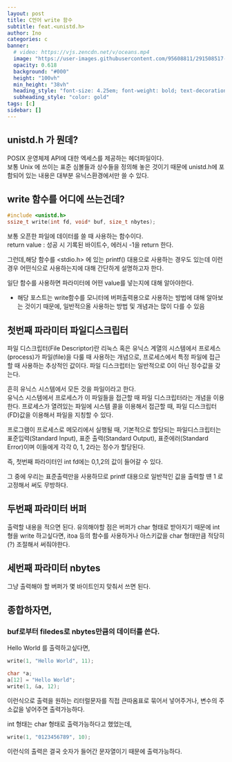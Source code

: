```yaml
---
layout: post
title: C언어 write 함수
subtitle: feat.<unistd.h>
author: Ino
categories: c
banner:
  # video: https://vjs.zencdn.net/v/oceans.mp4
  image: "https://user-images.githubusercontent.com/95608811/291508517-1966009e-4c10-4089-a793-f3f778f31809.png"
  opacity: 0.618
  background: "#000"
  height: "100vh"
  min_height: "38vh"
  heading_style: "font-size: 4.25em; font-weight: bold; text-decoration: underline"
  subheading_style: "color: gold"
tags: [c]
sidebar: []
---  
```

## unistd.h 가 뭔데?
POSIX 운영체제 API에 대한 엑세스를 제공하는 헤더파일이다.     
보통 Unix 에 쓰이는 표준 심볼들과 상수들을 정의해 놓은 것이기 때문에 unistd.h에 포함되어 있는 내용은 대부분 유닉스환경에서만 쓸 수 있다.    

## write 함수를 어디에 쓰는건데?

```c
#include <unistd.h>
ssize_t write(int fd, void* buf, size_t nbytes);
```

보통 오픈한 파일에 데이터를 쓸 때 사용하는 함수이다.    
return value : 성공 시 기록된 바이트수, 에러시 -1을 return 한다.    

그런데,해당 함수를 <stdio.h> 에 있는 printf() 대용으로 사용하는 경우도 있는데 이런경우 어떤식으로 사용하는지에 대해 간단하게 설명하고자 한다.    

일단 함수를 사용하면 파라미터에 어떤 value를 넣는지에 대해 알아야한다.
- 해당 포스트는 write함수를 모니터에 버퍼출력용으로 사용하는 방법에 대해 알아보는 것이기 때문에,
일반적으올 사용하는 방법 및 개념과는 많이 다를 수 있음

## 첫번째 파라미터 파일디스크립터
파일 디스크립터(File Descriptor)란 리눅스 혹은 유닉스 계열의 시스템에서 프로세스(process)가 파일(file)을 다룰 때 사용하는 개념으로, 프로세스에서 특정 파일에 접근할 때 사용하는 추상적인 값이다. 파일 디스크럽터는 일반적으로 0이 아닌 정수값을 갖는다.   

흔히 유닉스 시스템에서 모든 것을 파일이라고 한다.   
유닉스 시스템에서 프로세스가 이 파일들을 접근할 때 파일 디스크립터라는 개념을 이용한다. 프로세스가 열려있는 파일에 시스템 콜을 이용해서 접근할 때, 파일 디스크립터(FD)값을 이용해서 파일을 지칭할 수 있다.    

프로그램이 프로세스로 메모리에서 실행될 때, 기본적으로 할당되는 파일디스크립터는 표준입력(Standard Input), 표준 출력(Standard Output), 표준에러(Standard Error)이며 이들에게 각각 0, 1, 2라는 정수가 할당된다.    

즉, 첫번째 파라미터인 int fd에는 0,1,2의 값이 들어갈 수 있다.   

그 중에 우리는 표준출력만을 사용하므로 printf 대용으로 일반적인 값을 출력할 떈 1 로 고정해서 써도 무방하다.

## 두번째 파라미터 버퍼
출력할 내용을 적으면 된다.
유의해야할 점은 버퍼가 char 형태로 받아지기 때문에 int형을 write 하고싶다면, itoa 등의 함수를 사용하거나 아스키값을 char 형태만큼 적당히(?) 조절해서 써줘야한다.    

## 세번째 파라미터 nbytes
그냥 출력해야 할 버퍼가 몇 바이트인지 맞춰서 쓰면 된다.

## 종합하자면,
### buf로부터 filedes로 nbytes만큼의 데이터를 쓴다.

Hello World 를 출력하고싶다면,   

```c
write(1, "Hello World", 11);

char *a;
a[12] = "Hello World";
write(1, &a, 12);
```

이런식으로 출력을 원하는 리터럴문자를 직접 큰따옴표로 묶어서 넣어주거나, 변수의 주소값을 넣어주면 출력가능하다.

int 형태는 char 형태로 출력가능하다고 했었는데,
```c
write(1, "0123456789", 10);
```
이런식의 출력은 결국 숫자가 들어간 문자열이기 때문에 출력가능하다.